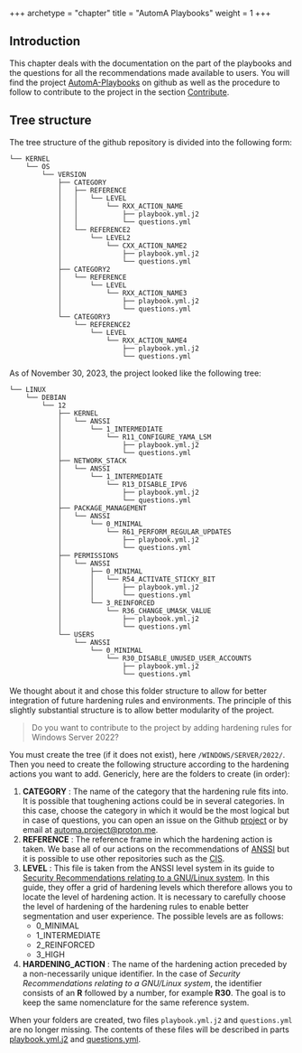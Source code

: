 +++
archetype = "chapter"
title = "AutomA Playbooks"
weight = 1
+++

## Introduction

This chapter deals with the documentation on the part of the playbooks and the questions for all the recommendations made available to users. You will find the project [AutomA-Playbooks](https://github.com/Autom-A/AutomA-Playbooks) on github as well as the procedure to follow to contribute to the project in the section [Contribute](/developers_documentation/contribute/index.html).

## Tree structure

The tree structure of the github repository is divided into the following form:
```
└── KERNEL
    └── OS
        └── VERSION
            ├── CATEGORY
            │   ├── REFERENCE
            │   │   └── LEVEL
            │   │       └── RXX_ACTION_NAME
            │   │           ├── playbook.yml.j2
            │   │           └── questions.yml
            │   └── REFERENCE2
            │       └── LEVEL2
            │           └── CXX_ACTION_NAME2
            │               ├── playbook.yml.j2
            │               └── questions.yml
            ├── CATEGORY2
            │   └── REFERENCE
            │       └── LEVEL
            │           └── RXX_ACTION_NAME3
            │               ├── playbook.yml.j2
            │               └── questions.yml
            └── CATEGORY3
                └── REFERENCE2
                    └── LEVEL
                        └── RXX_ACTION_NAME4
                            ├── playbook.yml.j2
                            └── questions.yml
```

As of November 30, 2023, the project looked like the following tree:
```
└── LINUX
    └── DEBIAN
        └── 12
            ├── KERNEL
            │   └── ANSSI
            │       └── 1_INTERMEDIATE
            │           └── R11_CONFIGURE_YAMA_LSM
            │               ├── playbook.yml.j2
            │               └── questions.yml
            ├── NETWORK_STACK
            │   └── ANSSI
            │       └── 1_INTERMEDIATE
            │           └── R13_DISABLE_IPV6
            │               ├── playbook.yml.j2
            │               └── questions.yml
            ├── PACKAGE_MANAGEMENT
            │   └── ANSSI
            │       └── 0_MINIMAL
            │           └── R61_PERFORM_REGULAR_UPDATES
            │               ├── playbook.yml.j2
            │               └── questions.yml
            ├── PERMISSIONS
            │   └── ANSSI
            │       ├── 0_MINIMAL
            │       │   └── R54_ACTIVATE_STICKY_BIT
            │       │       ├── playbook.yml.j2
            │       │       └── questions.yml
            │       └── 3_REINFORCED
            │           └── R36_CHANGE_UMASK_VALUE
            │               ├── playbook.yml.j2
            │               └── questions.yml
            └── USERS
                └── ANSSI
                    └── 0_MINIMAL
                        └── R30_DISABLE_UNUSED_USER_ACCOUNTS
                            ├── playbook.yml.j2
                            └── questions.yml
```

We thought about it and chose this folder structure to allow for better integration of future hardening rules and environments. The principle of this slightly substantial structure is to allow better modularity of the project.

> Do you want to contribute to the project by adding hardening rules for Windows Server 2022?

You must create the tree (if it does not exist), here `/WINDOWS/SERVER/2022/`. Then you need to create the following structure according to the hardening actions you want to add. Genericly, here are the folders to create (in order):

1. **CATEGORY** : The name of the category that the hardening rule fits into. It is possible that toughening actions could be in several categories. In this case, choose the category in which it would be the most logical but in case of questions, you can open an issue on the Github [project](https://github.com/Autom-A/AutomA-Playbooks) or by email at [automa.project@proton.me](mailto:automa.project@proton.me).
2. **REFERENCE** : The reference frame in which the hardening action is taken. We base all of our actions on the recommendations of [ANSSI](https://cyber.gouv.fr/) but it is possible to use other repositories such as the [CIS](https://www.cisecurity.org/).
3. **LEVEL** : This file is taken from the ANSSI level system in its guide to [Security Recommendations relating to a GNU/Linux system](https://cyber.gouv.fr/publications/recommandations-de-securite-relatives-un-systeme-gnulinux). In this guide, they offer a grid of hardening levels which therefore allows you to locate the level of hardening action. It is necessary to carefully choose the level of hardening of the hardening rules to enable better segmentation and user experience. The possible levels are as follows:
    - 0_MINIMAL
    - 1_INTERMEDIATE
    - 2_REINFORCED
    - 3_HIGH
4. **HARDENING_ACTION** : The name of the hardening action preceded by a non-necessarily unique identifier. In the case of *Security Recommendations relating to a GNU/Linux system*, the identifier consists of an **R** followed by a number, for example **R30**. The goal is to keep the same nomenclature for the same reference system.

When your folders are created, two files `playbook.yml.j2` and `questions.yml` are no longer missing. The contents of these files will be described in parts [playbook.yml.j2](developers_documentation/automa-playbooks/playbook.yml.j2/index.html) and [questions.yml](/developers_documentation/automa-playbooks/questions.yml/index.html).